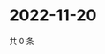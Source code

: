 # 2022-11-20

共 0 条

<!-- BEGIN WEIBO -->
<!-- 最后更新时间 Sun Nov 20 2022 04:15:35 GMT+0800 (China Standard Time) -->

<!-- END WEIBO -->
